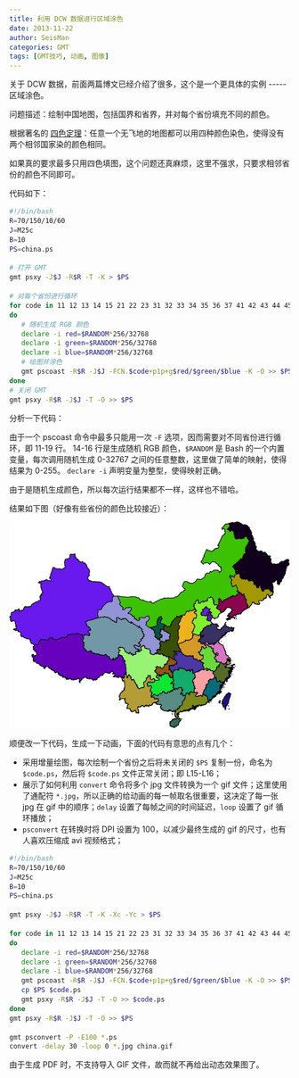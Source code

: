 ```yaml
---
title: 利用 DCW 数据进行区域涂色
date: 2013-11-22
author: SeisMan
categories: GMT
tags: [GMT技巧, 动画, 图像]
---
```


关于 DCW 数据，前面两篇博文已经介绍了很多，这个是一个更具体的实例 ----- 区域涂色。

问题描述：绘制中国地图，包括国界和省界，并对每个省份填充不同的颜色。

根据著名的 [四色定理](http://zh.wikipedia.org/wiki/%E5%9B%9B%E8%89%B2%E5%AE%9A%E7%90%86)：任意一个无飞地的地图都可以用四种颜色染色，使得没有两个相邻国家染的颜色相同。

如果真的要求最多只用四色填图，这个问题还真麻烦，这里不强求，只要求相邻省份的颜色不同即可。

<!--more-->

代码如下：

``` bash
#!/bin/bash
R=70/150/10/60
J=M25c
B=10
PS=china.ps

# 打开 GMT
gmt psxy -J$J -R$R -T -K > $PS

# 对每个省份进行循环
for code in 11 12 13 14 15 21 22 23 31 32 33 34 35 36 37 41 42 43 44 45 46 50 51 52 53 54 61 62 63 64 65 71 91 92;
do
   # 随机生成 RGB 颜色
   declare -i red=$RANDOM*256/32768
   declare -i green=$RANDOM*256/32768
   declare -i blue=$RANDOM*256/32768
   # 绘图并涂色
   gmt pscoast -R$R -J$J -FCN.$code+p1p+g$red/$green/$blue -K -O >> $PS
done
# 关闭 GMT
gmt psxy -R$R -J$J -T -O >> $PS
```

分析一下代码：

由于一个 pscoast 命令中最多只能用一次 `-F` 选项，因而需要对不同省份进行循环，即 11-19 行。
14-16 行是生成随机 RGB 颜色，`$RANDOM` 是 Bash 的一个内置变量，每次调用随机生成 0-32767
之间的任意整数，这里做了简单的映射，使得结果为 0-255。 `declare -i` 声明变量为整型，使得映射正确。

由于是随机生成颜色，所以每次运行结果都不一样，这样也不错哈。

结果如下图（好像有些省份的颜色比较接近）：

![](/images/2013112201.jpg)

顺便改一下代码，生成一下动画，下面的代码有意思的点有几个：

-   采用增量绘图，每次绘制一个省份之后将未关闭的 `$PS` 复制一份，命名为 `$code.ps`，然后将 `$code.ps` 文件正常关闭；即 L15-L16；
-   展示了如何利用 `convert` 命令将多个 jpg 文件转换为一个 gif 文件；这里使用了通配符 `*.jpg`，所以正确的给动画的每一帧取名很重要，这决定了每一张 jpg 在 gif 中的顺序；`delay` 设置了每帧之间的时间延迟，`loop` 设置了 gif 循环播放；
-   `psconvert` 在转换时将 DPI 设置为 100，以减少最终生成的 gif 的尺寸，也有人喜欢压缩成 avi 视频格式；

``` bash
#!/bin/bash
R=70/150/10/60
J=M25c
B=10
PS=china.ps

gmt psxy -J$J -R$R -T -K -Xc -Yc > $PS

for code in 11 12 13 14 15 21 22 23 31 32 33 34 35 36 37 41 42 43 44 45 46 50 51 52 53 54 61 62 63 64 65 71 91 92;
do
   declare -i red=$RANDOM*256/32768
   declare -i green=$RANDOM*256/32768
   declare -i blue=$RANDOM*256/32768
   gmt pscoast -R$R -J$J -FCN.$code+p1p+g$red/$green/$blue -K -O >> $PS
   cp $PS $code.ps
   gmt psxy -R$R -J$J -T -O >> $code.ps
done
gmt psxy -R$R -J$J -T -O >> $PS

gmt psconvert -P -E100 *.ps
convert -delay 30 -loop 0 *.jpg china.gif
```

由于生成 PDF 时，不支持导入 GIF 文件，故而就不再给出动态效果图了。
